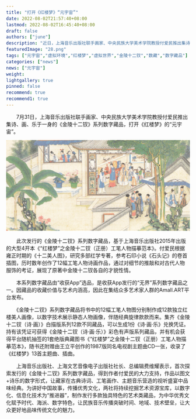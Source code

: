 ```yaml
---
title: "打开《红楼梦》“元宇宙”"
date: 2022-08-02T21:57:40+08:00
lastmod: 2022-08-02T16:45:40+08:00
draft: false
authors: ["june"]
description: "近日，上海音乐出版社联手画家、中央民族大学美术学院教授付爱民推出集诗、画、乐于一身的《金陵十二钗》系列数字藏品，打开《红楼梦》的“元宇宙”。"
featuredImage: "28.png"
tags: ["元宇宙","虚拟环境","红楼梦","虚拟世界","金陵十二钗","数藏","数字藏品"]
categories: ["news"]
news: ["元宇宙"]
weight: 
lightgallery: true
pinned: false
recommend: true
recommend1: true
---
```




　　7月31日，上海音乐出版社联手画家、中央民族大学美术学院教授付爱民推出集诗、画、乐于一身的《金陵十二钗》系列数字藏品，打开《红楼梦》的“元宇宙”。

![红楼梦](28.png)

　　此次发行的《金陵十二钗》系列数字藏品，基于上海音乐出版社2015年出版的大型4开本《“红楼梦”之金陵十二钗（正册）工笔人物描摹范本》。付爱民根据雍正时期的《十二美人图》，研究多部红学专著，参考石印小说《石头记》的卷首插图，历时数年创作了12幅工笔人物诗画作品，通过对细节的推敲和对古代人物服饰的考证，展现了原著中金陵十二钗各自的才貌性情。

　　本系列数字藏品由“收获App”选品，是收获App发行的“无界”系列数字藏品之一。因藏品的收藏价值与艺术内涵高，因此在集结众多艺术家人群的Amall.ART平台发布。

　　《金陵十二钗》系列数字藏品将书中的12幅工笔人物图分别制作成12款独立红楼美人画像，以数字技术展示静态人物画像，伴随经典旋律款款而来。集齐《金陵十二钗（诗·画）》白描版系列12款不同藏品，可以生成1份《诗·画·乐》兑换凭证。持有该凭证可获得《金陵十二钗（诗·画·乐）》彩色有声版系列藏品，并有机会获得平台随机抽签的1套绝版典藏图书《“红楼梦”之金陵十二钗（正册）工笔人物描摹范本》，随书还附赠由王立平创作的1987版同名电视剧主题曲CD一张，收录了《红楼梦》13首主题曲、插曲。

　　上海音乐出版社、上海文艺音像电子出版社社长、总编辑费维耀表示，首次探索发行的《金陵十二钗》系列数字藏品，得到作者付爱民的大力支持，作品以图文+诗乐的数字形式，让藏家在古典诗词、工笔画作、主题音乐营造的视听盛宴中品味经典。为讲好中国故事，传播优秀文化，两社将持续挖掘艺术资源宝库，以数字化、信息化技术为“推进器”，制作发行多款独具特色的艺术类藏品，为中华优秀文化赋予时代、海派、数字特色，让民族音乐传播突破时间、地域、技术壁垒，让大众更好地品味传统文化的魅力。